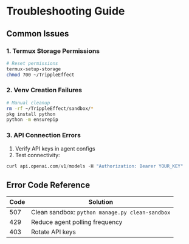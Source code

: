 # Troubleshooting Guide

## Common Issues

### 1. Termux Storage Permissions
```bash
# Reset permissions
termux-setup-storage
chmod 700 ~/TrippleEffect
```

### 2. Venv Creation Failures
```bash
# Manual cleanup
rm -rf ~/TrippleEffect/sandbox/*
pkg install python
python -m ensurepip
```

### 3. API Connection Errors
1. Verify API keys in agent configs
2. Test connectivity:
```python
curl api.openai.com/v1/models -H "Authorization: Bearer YOUR_KEY"
```

## Error Code Reference
| Code  | Solution |
|-------|----------|
| 507   | Clean sandbox: `python manage.py clean-sandbox` |
| 429   | Reduce agent polling frequency |
| 403   | Rotate API keys |
